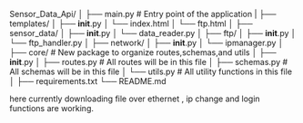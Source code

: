 Sensor_Data_Api/
│
├── main.py            # Entry point of the application
|
├── templates/
│   ├── __init__.py
│   └── index.html
│   └── ftp.html
│
├── sensor_data/
│   ├── __init__.py
│   └── data_reader.py
│
├── ftp/
│   ├── __init__.py
│   └── ftp_handler.py
│
├── network/
│   ├── __init__.py
│   └── ipmanager.py
│
├── core/              # New package to organize routes,schemas,and utils 
│   ├── __init__.py
│   ├── routes.py      # All routes will be in this file
│   ├── schemas.py     # All schemas will be in this file
│   └── utils.py       # All utility functions in this file
│
├── requirements.txt
└── README.md


here currently downloading file over ethernet , ip change and login functions are working.